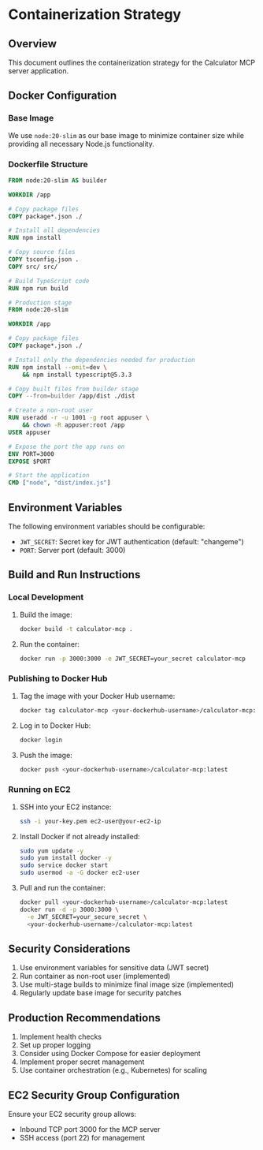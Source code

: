 # Containerization Strategy

## Overview
This document outlines the containerization strategy for the Calculator MCP server application.

## Docker Configuration

### Base Image
We use `node:20-slim` as our base image to minimize container size while providing all necessary Node.js functionality.

### Dockerfile Structure
```dockerfile
FROM node:20-slim AS builder

WORKDIR /app

# Copy package files
COPY package*.json ./

# Install all dependencies
RUN npm install

# Copy source files
COPY tsconfig.json .
COPY src/ src/

# Build TypeScript code
RUN npm run build

# Production stage
FROM node:20-slim

WORKDIR /app

# Copy package files
COPY package*.json ./

# Install only the dependencies needed for production
RUN npm install --omit=dev \
    && npm install typescript@5.3.3

# Copy built files from builder stage
COPY --from=builder /app/dist ./dist

# Create a non-root user
RUN useradd -r -u 1001 -g root appuser \
    && chown -R appuser:root /app
USER appuser

# Expose the port the app runs on
ENV PORT=3000
EXPOSE $PORT

# Start the application
CMD ["node", "dist/index.js"]
```

## Environment Variables
The following environment variables should be configurable:
- `JWT_SECRET`: Secret key for JWT authentication (default: "changeme")
- `PORT`: Server port (default: 3000)

## Build and Run Instructions

### Local Development
1. Build the image:
   ```bash
   docker build -t calculator-mcp .
   ```

2. Run the container:
   ```bash
   docker run -p 3000:3000 -e JWT_SECRET=your_secret calculator-mcp
   ```

### Publishing to Docker Hub

1. Tag the image with your Docker Hub username:
   ```bash
   docker tag calculator-mcp <your-dockerhub-username>/calculator-mcp:latest
   ```

2. Log in to Docker Hub:
   ```bash
   docker login
   ```

3. Push the image:
   ```bash
   docker push <your-dockerhub-username>/calculator-mcp:latest
   ```

### Running on EC2

1. SSH into your EC2 instance:
   ```bash
   ssh -i your-key.pem ec2-user@your-ec2-ip
   ```

2. Install Docker if not already installed:
   ```bash
   sudo yum update -y
   sudo yum install docker -y
   sudo service docker start
   sudo usermod -a -G docker ec2-user
   ```

3. Pull and run the container:
   ```bash
   docker pull <your-dockerhub-username>/calculator-mcp:latest
   docker run -d -p 3000:3000 \
     -e JWT_SECRET=your_secure_secret \
     <your-dockerhub-username>/calculator-mcp:latest
   ```

## Security Considerations
1. Use environment variables for sensitive data (JWT secret)
2. Run container as non-root user (implemented)
3. Use multi-stage builds to minimize final image size (implemented)
4. Regularly update base image for security patches

## Production Recommendations
1. Implement health checks
2. Set up proper logging
3. Consider using Docker Compose for easier deployment
4. Implement proper secret management
5. Use container orchestration (e.g., Kubernetes) for scaling

## EC2 Security Group Configuration
Ensure your EC2 security group allows:
- Inbound TCP port 3000 for the MCP server
- SSH access (port 22) for management
